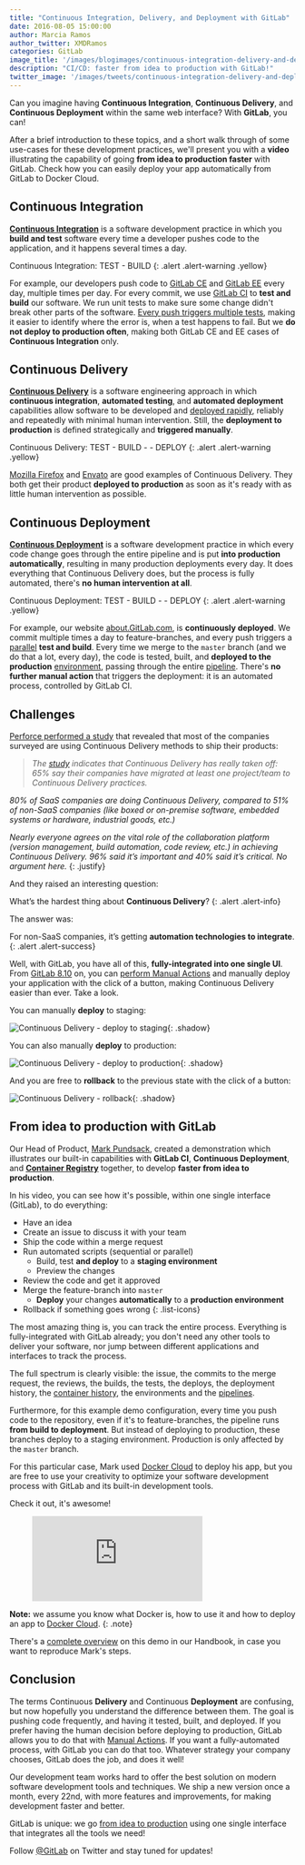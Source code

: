 ```yaml
---
title: "Continuous Integration, Delivery, and Deployment with GitLab"
date: 2016-08-05 15:00:00
author: Marcia Ramos
author_twitter: XMDRamos
categories: GitLab
image_title: '/images/blogimages/continuous-integration-delivery-and-deployment-with-gitlab-cover.png'
description: "CI/CD: faster from idea to production with GitLab!"
twitter_image: '/images/tweets/continuous-integration-delivery-and-deployment-with-gitlab.png'
---
```


Can you imagine having **Continuous Integration**, **Continuous Delivery**, and **Continuous Deployment**
within the same web interface? With **GitLab**, you can!

After a brief introduction to these topics,
and a short walk through of some use-cases for these development practices, we'll present you
with a **video** illustrating the capability of going **from idea to production faster** with
GitLab. Check how you can easily deploy your app automatically from GitLab to Docker Cloud.

<!-- more -->

## Continuous Integration

**[Continuous Integration][ci]** is a software development practice in which you **build and test** software
every time a developer pushes code to the application, and it happens several times a day.

Continuous Integration: TEST - BUILD
{: .alert .alert-warning .yellow}

For example, our developers push code to [GitLab CE][ce-repo]
and [GitLab EE][ee-repo] every day, multiple times per day.
For every commit, we use [GitLab CI] to **test and build** our software. We run unit tests to make sure
some change didn't break other parts of the software. [Every push triggers multiple tests][ce-pipes],
making it easier to identify where the error is, when a test happens to fail.
But we **do not deploy to production often**, making both GitLab CE and EE cases
of **Continuous Integration** only.

## Continuous Delivery

**[Continuous Delivery][cd]** is a software engineering approach in which **continuous integration**, **automated
testing**, and **automated deployment** capabilities allow software to be developed and [deployed rapidly],
reliably and repeatedly with minimal human intervention. Still, the **deployment to production** is defined strategically
and **triggered manually**.

Continuous Delivery: TEST - BUILD - <i class="fa fa-hand-pointer-o" aria-hidden="true" style="color: rgb(252,109,38) !important;"></i> - DEPLOY
{: .alert .alert-warning .yellow}

[Mozilla Firefox][moz] and [Envato] are good examples of Continuous Delivery. They both get their product
**deployed to production** as soon as it's ready with as little human intervention as possible.

## Continuous Deployment

**[Continuous Deployment][cdp]** is a software development practice in which every code change goes through
the entire pipeline and is put **into production automatically**, resulting in many production
deployments every day. It does everything that Continuous Delivery does, but the process is fully automated,
there's **no human intervention at all**.

Continuous Deployment: TEST - BUILD - <i class="fa fa-cogs" aria-hidden="true" style="color: rgb(252,109,38) !important"></i> - DEPLOY
{: .alert .alert-warning .yellow}

For example, our website [about.GitLab.com], is **continuously deployed**. We commit multiple times a day to
feature-branches, and every push triggers a [parallel][doc-stages] **test and build**. Every time we merge to the
`master` branch (and we do that a lot, every day), the code is tested, built, and **deployed to
the production** [environment][env], passing through the entire [pipeline][com-pipe].
There's **no further manual action** that triggers the deployment: it is an automated process, controlled by GitLab CI.

## Challenges

[Perforce performed a study][perforce] that revealed that most of the companies surveyed are using Continuous
Delivery methods to ship their products:

> _The [study] indicates that Continuous Delivery has really taken off: 65% say their companies have migrated at
least one project/team to Continuous Delivery practices._
>
_80% of SaaS companies are doing Continuous Delivery, compared to 51% of non-SaaS companies (like boxed or on-premise software, embedded systems or hardware, industrial goods, etc.)_
> 
_Nearly everyone agrees on the vital role of the collaboration platform (version management, build automation, code review, etc.) in achieving Continuous Delivery. 96% said it’s important and 40% said it’s critical. No argument here._
{: .justify}

And they raised an interesting question:

What’s the hardest thing about **Continuous Delivery**?
{: .alert .alert-info}

The answer was:

For non-SaaS companies, it’s getting **automation technologies to integrate**.
{: .alert .alert-success}

Well, with GitLab, you have all of this, **fully-integrated into one single UI**. From [GitLab 8.10] on,
you can [perform Manual Actions][manual] and manually deploy your application with the click of a button,
making Continuous Delivery easier than ever. Take a look.

You can manually **deploy** to staging:

![Continuous Delivery - deploy to staging]{: .shadow}

You can also manually **deploy** to production:

![Continuous Delivery - deploy to production]{: .shadow}

And you are free to **rollback** to the previous state with the click of a button:

![Continuous Delivery - rollback]{: .shadow}

## From idea to production with GitLab

Our Head of Product, [Mark Pundsack], created a demonstration which illustrates our built-in capabilities
with **GitLab CI**, **Continuous Deployment**, and **[Container Registry]** together, to develop **faster
from idea to production**.

In his video, you can see how it's possible, within one single interface (GitLab), to do everything:

- <i class="fa fa-info-circle fa-fw" aria-hidden="true"></i> Have an idea
- <i class="fa fa-exclamation-circle fa-fw" aria-hidden="true"></i> Create an issue to discuss it with your team
- <i class="fa fa-code fa-fw" aria-hidden="true"></i> Ship the code within a merge request
- <i class="fa fa-terminal fa-fw" aria-hidden="true"></i> Run automated scripts (sequential or parallel)
   - Build, test **and deploy** to a **staging environment**
   - Preview the changes
- <i class="fa fa-pencil-square-o fa-fw" aria-hidden="true"></i> Review the code and get it approved
- <i class="fa fa-code-fork fa-fw" aria-hidden="true"></i> Merge the feature-branch into `master`
   - **Deploy** your changes **automatically** to a **production environment**
- <i class="fa fa-undo fa-fw" aria-hidden="true"></i> Rollback if something goes wrong
{: .list-icons}

The most amazing thing is, you can track the entire process. Everything is
fully-integrated with GitLab already; you don't need any other tools to deliver your software, nor jump
between different applications and interfaces to track the process.

The full spectrum is clearly visible: the issue, the commits to the merge request, the reviews, the builds, the tests,
the deploys, the deployment history, the [container history], the environments and the [pipelines][mark-pipes].

Furthermore, for this example demo configuration, every time you push code to the repository, even if it's
to feature-branches, the pipeline runs **from build to deployment**. But instead of deploying to production,
these branches deploy to a staging environment. Production is only affected by the `master` branch.

For this particular case, Mark used [Docker Cloud] to deploy his app, but you are free to use your creativity to
optimize your software development process with GitLab and its built-in development tools.

Check it out, it's awesome!

<figure class="video_container">
  <iframe src="https://www.youtube.com/embed/pY4IbEXxxGY" frameborder="0" allowfullscreen="true"> </iframe>
</figure>

**Note:** we assume you know what Docker is, how to use it and how to deploy an app to [Docker Cloud].
{: .note}

There's a [complete overview][idea-to-prod] on this demo in our Handbook, in case you want to reproduce Mark's steps.

## Conclusion

The terms Continuous **Delivery** and Continuous **Deployment** are confusing, but now hopefully you
understand the difference between them. The goal is pushing code frequently, and having it tested,
built, and deployed. If you prefer having the human decision before deploying to production, GitLab
allows you to do that with [Manual Actions][manual]. If you want a fully-automated process, with GitLab you
can do that too. Whatever strategy your company chooses, GitLab does the job, and does it well!

Our development team works hard to offer the best solution on modern software development tools and techniques. We ship a new
version once a month, every 22nd, with more features and improvements, for making development faster and better.

GitLab is unique: we go [from idea to production][direction] using one single interface that integrates all the tools we need!

Follow [@GitLab] on Twitter and stay tuned for updates!

<!-- identifiers -->

[@GitLab]: https://twitter.com/gitlab
[about.GitLab.com]: /
[cd]: https://continuousdelivery.com/
[cdp]: https://www.airpair.com/continuous-deployment/posts/continuous-deployment-for-practical-people
[ce-pipes]: https://gitlab.com/gitlab-org/gitlab-ce/pipelines
[ce-repo]: https://gitlab.com/gitlab-org/gitlab-ce
[ci]: https://en.wikipedia.org/wiki/Continuous_integration
[com-pipe]: https://gitlab.com/gitlab-com/www-gitlab-com/pipelines
[container history]: https://gitlab.com/gitlab-examples/docker-cloud/container_registry
[container registry]: /2016/05/23/gitlab-container-registry/
[Continuous Delivery - deploy to production]: /images/8_10/ci_manual2.png
[Continuous Delivery - deploy to staging]: /images/8_10/ci_manual1.png
[Continuous Delivery - rollback]: /images/blogimages/continuous-integration-delivery-and-deployment-with-gitlab-rollback.png
[deployed rapidly]: /2016/07/21/release-early-release-often/
[direction]: /direction/cicd/
[doc-stages]: http://docs.gitlab.com/ce/ci/yaml/README.html#stages
[Docker Cloud]: https://cloud.docker.com/
[ee-repo]: https://gitlab.com/gitlab-org/gitlab-ee
[env]: /2016/06/22/gitlab-8-9-released/#environments-and-deployments-in-ci
[envato]: http://www.slideshare.net/johnpviner/bank-west-10-deploys-a-day-at-envato-published
[etsy]: https://www.infoq.com/news/2014/03/etsy-deploy-50-times-a-day
[flickr]: https://vimeo.com/24542044
[From idea to production]: /images/blogimages/idea-to-production.png
[GitLab 8.10]: /2016/07/22/gitlab-8-10-released/
[GitLab CE]: /downloads/
[GitLab CI]: /gitlab-ci/
[GitLab EE]: /features/#enterprise
[GitLab.com]: https://gitlab.com/users/sign_in
[handbook-post]: /2016/07/12/our-handbook-is-open-source-heres-why/
[handbook]: /handbook/
[idea-to-prod]: /handbook/sales/idea-to-production-demo/
[manual]: /2016/07/22/gitlab-8-10-released/#manual-actions-to-trigger-pipeline-jobs
[Mark Pundsack]: https://twitter.com/MarkPundsack
[mark-pipes]: https://gitlab.com/gitlab-examples/docker-cloud/pipelines
[moz]: https://quality.mozilla.org/2014/10/continuous-delivery-a-generic-plan/
[perforce]: https://www.perforce.com/company/newsletter/2014/02/continuous-delivery-new-normal-software-development
[registry-doc]: http://docs.gitlab.com/ce/administration/container_registry.html
[SaaS]: https://en.wikipedia.org/wiki/Software_as_a_service
[study]: https://www.perforce.com/pdf/continuous-delivery-report.pdf
[youtube]: https://www.youtube.com/channel/UCnMGQ8QHMAnVIsI3xJrihhg

<style>
ul.list-icons li i {
  padding-right: 15px;
  color: rgb(107,79,187);
}
ul.list-icons li:nth-of-type(even) i {
  color:rgb(252,109,38);
}
ul.list-icons {
  list-style-type: none;
  padding-left: 25px;
}
.justify {
  text-align: justify;
}
.yellow {
  color: rgb(138,109,59) !important;
  font-weight: bold;
  text-align: center;
}
</style>
